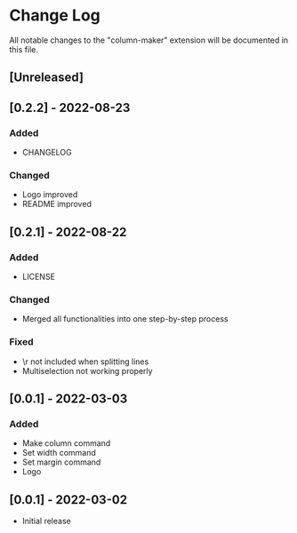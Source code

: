 # Change Log

All notable changes to the "column-maker" extension will be documented in this file.

## [Unreleased] 

## [0.2.2] - 2022-08-23
### Added
- CHANGELOG
### Changed
- Logo improved
- README improved

## [0.2.1] - 2022-08-22
### Added
- LICENSE
### Changed
- Merged all functionalities into one step-by-step process
### Fixed
- \r not included when splitting lines
- Multiselection not working properly
## [0.0.1] - 2022-03-03
### Added
- Make column command
- Set width command
- Set margin command
- Logo

## [0.0.1] - 2022-03-02
- Initial release